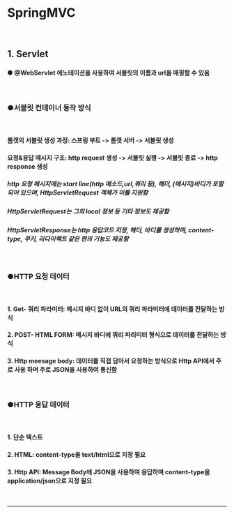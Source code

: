 # SpringMVC <br>

<br>

## 1. Servlet <br>

<h4>● @WebServlet 애노테이션을 사용하여 서블릿의 이름과 url을 매핑할 수 있음</h4>
<br>
<h3>●서블릿 컨테이너 동작 방식</h3>

<br>
<h4> 톰캣의 서블릿 생성 과정: 스프링 부트 -> 톰캣 서버 -> 서블릿 생성 </h4>
<h4> 요청&응답 메시지 구조: http request 생성 -> 서블릿 실행 -> 서블릿 종료 -> http response 생성 </h4>

<h5>http 요청 메시지에는 start line(http 메소드,url,쿼리 등), 헤더, (메시지)바디가 포함되어 있으며, HttpServletRequest 객체가 이를 지원함</h5>
<h5>HttpServletRequest는 그외 local 정보 등 기타 정보도 제공함</h5>
<h5>HttpServletResponse는 http 응답코드 지정, 헤더, 바디를 생성하며, content-type, 쿠키, 리다이렉트 같은 편의 기능도 제공함</h5>
<br>

<h3>●HTTP 요청 데이터</h3>
<br>
<h4>1. Get- 쿼리 파라미터: 메시지 바디 없이 URL의 쿼리 파라미터에 데이터를 전달하는 방식</h4>
<h4>2. POST- HTML FORM: 메시지 바디에 쿼리 파리미터 형식으로 데이터를 전달하는 방식</h4>
<h4>3. Http meesage body: 데이터를 직접 담아서 요청하는 방식으로 Http API에서 주로 사용 하며 주로 JSON을 사용하여 통신함</h4>

<br>

<h3>●HTTP 응답 데이터</h3>
<br>
<h4>1. 단순 텍스트</h4>
<h4>2. HTML: content-type을 text/html으로 지정 필요</h4>
<h4>3. Http API: Message Body에 JSON을 사용하여 응답하며 content-type을 application/json으로 지정 필요</h4>
<br>
<hr>
